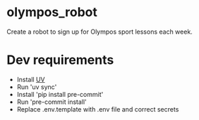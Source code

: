 # olympos_robot
Create a robot to sign up for Olympos sport lessons each week.

# Dev requirements
- Install [UV](https://github.com/astral-sh/uv)
- Run 'uv sync'
- Install 'pip install pre-commit'
- Run 'pre-commit install'
- Replace .env.template with .env file and correct secrets
